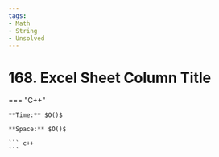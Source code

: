 ```yaml
---
tags:
- Math
- String
- Unsolved
---
```



# 168. Excel Sheet Column Title

=== "C++"

    **Time:** $O()$

    **Space:** $O()$

    ``` c++
    ```